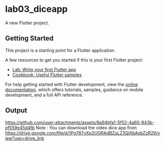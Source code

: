 # lab03_diceapp

A new Flutter project.

## Getting Started

This project is a starting point for a Flutter application.

A few resources to get you started if this is your first Flutter project:

- [Lab: Write your first Flutter app](https://docs.flutter.dev/get-started/codelab)
- [Cookbook: Useful Flutter samples](https://docs.flutter.dev/cookbook)

For help getting started with Flutter development, view the
[online documentation](https://docs.flutter.dev/), which offers tutorials,
samples, guidance on mobile development, and a full API reference.

## Output

https://github.com/user-attachments/assets/8a94bfa1-5f52-4a60-843b-ef559e45d4fb
Note : You can download the video dice app from https://drive.google.com/file/d/1Pg787vXp2UGRAdBZuLZ3QiXbAsbZzR29/view?usp=drive_link

